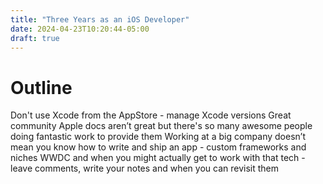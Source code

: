 ```yaml
---
title: "Three Years as an iOS Developer"
date: 2024-04-23T10:20:44-05:00
draft: true
---
```


# Outline

Don't use Xcode from the AppStore - manage Xcode versions
Great community
Apple docs aren’t great but there's so many awesome people doing fantastic work to provide them
Working at a big company doesn’t mean you know how to write and ship an app - custom frameworks and niches
WWDC and when you might actually get to work with that tech - leave comments, write your notes and when you can revisit them
